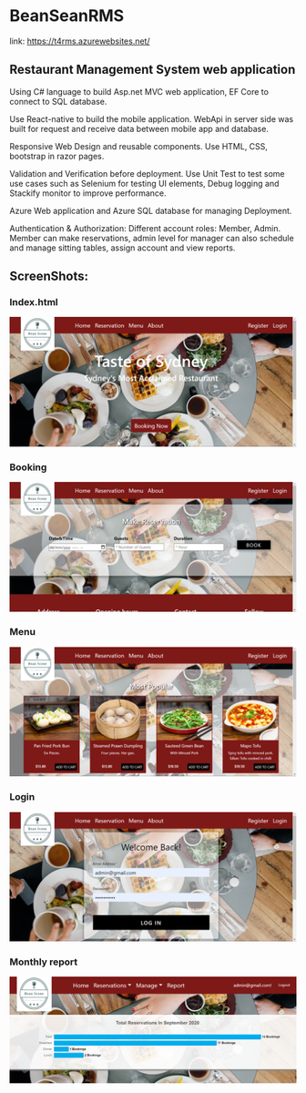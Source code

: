 # BeanSeanRMS
link: https://t4rms.azurewebsites.net/

## Restaurant Management System web application

Using C# language to build Asp.net MVC web application, EF Core to connect to SQL database. 

Use React-native to build the mobile application. WebApi in server side was built for request and receive data between mobile app and database.

Responsive Web Design and reusable components. Use HTML, CSS, bootstrap in razor pages.

Validation and Verification before deployment. Use Unit Test to test some use cases such as Selenium for testing UI elements, Debug logging and Stackify monitor to improve performance.

Azure Web application and Azure SQL database for managing Deployment.

Authentication & Authorization: Different account roles: Member, Admin. Member can make reservations, admin level for manager can also schedule and manage sitting tables, assign account and view reports.

## ScreenShots:

### Index.html
![](/img/img1.png)

### Booking
![](/img/img2.png)

### Menu
![](/img/img5.png)
### Login
![](/img/img3.png)

### Monthly report
![](/img/img4.png)
